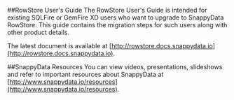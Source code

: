 ##RowStore User's Guide
The RowStore User's Guide is intended for existing SQLFire or GemFire XD users who want to upgrade to SnappyData RowStore. This guide contains the migration steps for such users along with other product details.

The latest document is available at [http://rowstore.docs.snappydata.io](http://rowstore.docs.snappydata.io).

##SnappyData Resources
You can view videos, presentations, slideshows and refer to important resources about SnappyData at [http://www.snappydata.io/resources](http://www.snappydata.io/resources).